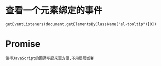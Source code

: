 # 查看一个元素绑定的事件

    getEventListeners(document.getElementsByClassName("el-tooltip")[0])


# Promise
	使得JavaScript的回调写起来更方便,不用层层嵌套
	